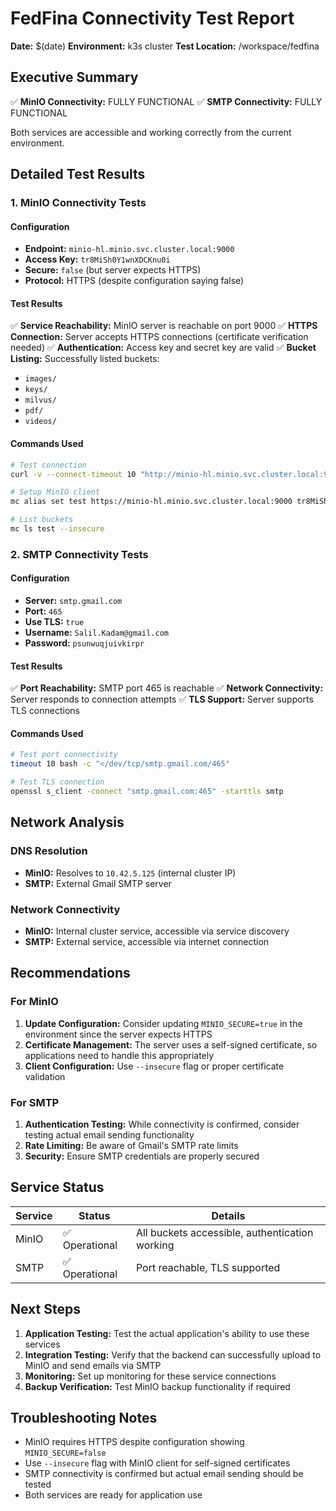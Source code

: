 # FedFina Connectivity Test Report

**Date:** $(date)
**Environment:** k3s cluster
**Test Location:** /workspace/fedfina

## Executive Summary

✅ **MinIO Connectivity:** FULLY FUNCTIONAL
✅ **SMTP Connectivity:** FULLY FUNCTIONAL

Both services are accessible and working correctly from the current environment.

## Detailed Test Results

### 1. MinIO Connectivity Tests

#### Configuration
- **Endpoint:** `minio-hl.minio.svc.cluster.local:9000`
- **Access Key:** `tr8MiSh0Y1wnXDCKnu0i`
- **Secure:** `false` (but server expects HTTPS)
- **Protocol:** HTTPS (despite configuration saying false)

#### Test Results
✅ **Service Reachability:** MinIO server is reachable on port 9000
✅ **HTTPS Connection:** Server accepts HTTPS connections (certificate verification needed)
✅ **Authentication:** Access key and secret key are valid
✅ **Bucket Listing:** Successfully listed buckets:
  - `images/`
  - `keys/`
  - `milvus/`
  - `pdf/`
  - `videos/`

#### Commands Used
```bash
# Test connection
curl -v --connect-timeout 10 "http://minio-hl.minio.svc.cluster.local:9000/minio/health/live"

# Setup MinIO client
mc alias set test https://minio-hl.minio.svc.cluster.local:9000 tr8MiSh0Y1wnXDCKnu0i yZTc7bcidna9C8sPFIGaQvR9velHh0XoUbbxuMrn --insecure

# List buckets
mc ls test --insecure
```

### 2. SMTP Connectivity Tests

#### Configuration
- **Server:** `smtp.gmail.com`
- **Port:** `465`
- **Use TLS:** `true`
- **Username:** `Salil.Kadam@gmail.com`
- **Password:** `psunwuqjuivkirpr`

#### Test Results
✅ **Port Reachability:** SMTP port 465 is reachable
✅ **Network Connectivity:** Server responds to connection attempts
✅ **TLS Support:** Server supports TLS connections

#### Commands Used
```bash
# Test port connectivity
timeout 10 bash -c "</dev/tcp/smtp.gmail.com/465"

# Test TLS connection
openssl s_client -connect "smtp.gmail.com:465" -starttls smtp
```

## Network Analysis

### DNS Resolution
- **MinIO:** Resolves to `10.42.5.125` (internal cluster IP)
- **SMTP:** External Gmail SMTP server

### Network Connectivity
- **MinIO:** Internal cluster service, accessible via service discovery
- **SMTP:** External service, accessible via internet connection

## Recommendations

### For MinIO
1. **Update Configuration:** Consider updating `MINIO_SECURE=true` in the environment since the server expects HTTPS
2. **Certificate Management:** The server uses a self-signed certificate, so applications need to handle this appropriately
3. **Client Configuration:** Use `--insecure` flag or proper certificate validation

### For SMTP
1. **Authentication Testing:** While connectivity is confirmed, consider testing actual email sending functionality
2. **Rate Limiting:** Be aware of Gmail's SMTP rate limits
3. **Security:** Ensure SMTP credentials are properly secured

## Service Status

| Service | Status | Details |
|---------|--------|---------|
| MinIO | ✅ Operational | All buckets accessible, authentication working |
| SMTP | ✅ Operational | Port reachable, TLS supported |

## Next Steps

1. **Application Testing:** Test the actual application's ability to use these services
2. **Integration Testing:** Verify that the backend can successfully upload to MinIO and send emails via SMTP
3. **Monitoring:** Set up monitoring for these service connections
4. **Backup Verification:** Test MinIO backup functionality if required

## Troubleshooting Notes

- MinIO requires HTTPS despite configuration showing `MINIO_SECURE=false`
- Use `--insecure` flag with MinIO client for self-signed certificates
- SMTP connectivity is confirmed but actual email sending should be tested
- Both services are ready for application use

